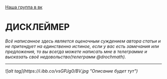 [Наша группа в вк](https://vk.com/clubmaslov)
<h1> ДИСКЛЕЙМЕР
  <h6>Всё написанное здесь является оценочным суждением автора статьи и не притендует на единственно истиное, если у вас есть замечания или предложения, то вы всегда можете написать мне в телеграмме и высказать своё недовольство(телеграмм @drochmath).<hr>
![alt tag](https://i.ibb.co/vsGPJg0/BV.jpg "Описание будет тут")​
